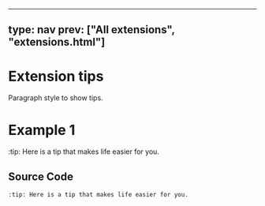



---
type: nav
prev: ["All extensions", "extensions.html"]
---





# Extension tips

Paragraph style to show tips.






# Example 1

:tip: Here is a tip that makes life easier for you.






## Source Code

```
:tip: Here is a tip that makes life easier for you.
```



